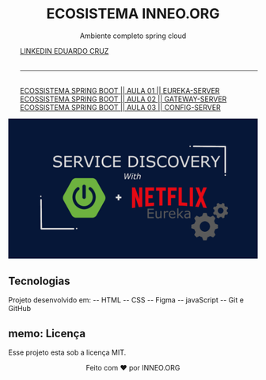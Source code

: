 <h1 align="center">ECOSISTEMA INNEO.ORG</h1>

<p align="center">Ambiente completo spring cloud</p>

<ul> 
   <li><a href="#" target="_blank">LINKEDIN EDUARDO CRUZ</a></li><br /><hr /> <br />
   <li><a href="https://youtu.be/OQS8Mn0l_4U?si=oxCF43PKeD6Ur5yS" target="_blank">ECOSSISTEMA SPRING BOOT || AULA 01 || EUREKA-SERVER</a></li>
   <li><a href="#" target="_blank">ECOSSISTEMA SPRING BOOT || AULA 02 || GATEWAY-SERVER</a></li>
   <li><a href="#" target="_blank">ECOSSISTEMA SPRING BOOT || AULA 03 || CONFIG-SERVER</a></li>
</ul>

<p align="center">
  <img src=".github/eureka-cloud.png" alt="" />
</p>

## Tecnologias

Projeto desenvolvido em:
-- HTML
-- CSS
-- Figma
-- javaScript
-- Git e GitHub

## memo: Licença

Esse projeto esta sob a licença MIT.

<p align="center">
Feito com ❤ por INNEO.ORG
</p>

<style>
   ul, li, a {
     align="center"
     text-decoration-line: none;
     list-style-type: none;
   }
</style>
